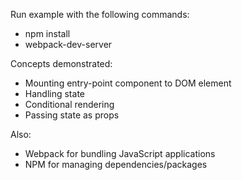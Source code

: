 Run example with the following commands:
* npm install
* webpack-dev-server

Concepts demonstrated:
* Mounting entry-point component to DOM element
* Handling state
* Conditional rendering
* Passing state as props

Also:
* Webpack for bundling JavaScript applications
* NPM for managing dependencies/packages
